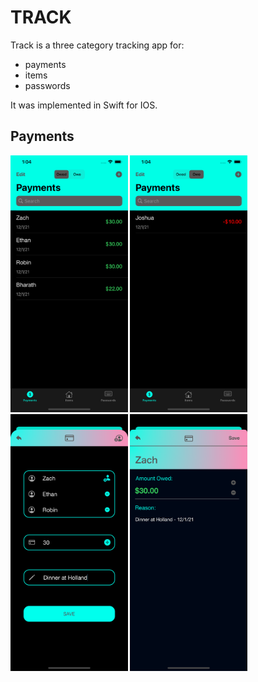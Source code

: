 # TRACK
Track is a three category tracking app for: 
- payments
- items 
- passwords

It was implemented in Swift for IOS.

## Payments
<p float="left">
  <img src="/assets/payments1.png" alt="Payments 1 photo" style="height: 411px; width:187.5px;"/>
  <img src="/assets/payments3.png" alt="Payments 1 photo" style="height: 411px; width:187.5px;"/>
  <img src="/assets/payments2.png" alt="Payments 1 photo" style="height: 411px; width:187.5px;"/>
  <img src="/assets/payments4.png" alt="Payments 1 photo" style="height: 411px; width:187.5px;"/>
 </p>

